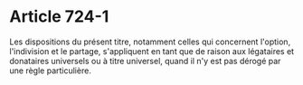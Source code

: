 # Article 724-1

Les dispositions du présent titre, notamment celles qui concernent l'option, l'indivision et le partage, s'appliquent en tant que de raison aux légataires et donataires universels ou à titre universel, quand il n'y est pas dérogé par une règle particulière.